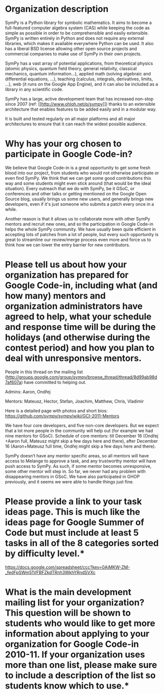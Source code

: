 # Organization description

SymPy is a Python library for symbolic mathematics. It aims to become a full-featured computer algebra system (CAS) while keeping the code as simple as possible in order to be comprehensible and easily extensible. SymPy is written entirely in Python and does not require any external libraries, which makes it available everywhere Python can be used. It also has a liberal BSD license allowing other open source projects and commercial companies to make use of SymPy in their own projects.

SymPy has a vast array of potential applications, from theoretical physics (atomic physics, quantum field theory, general relativity, classical mechanics, quantum information...), applied math (solving algebraic and differential equations, ...), teaching (calculus, integrals, derivatives, limits, ...), web (it runs on the Google App Engine), and it can also be included as a library in any scientific code.

SymPy has a large, active development team that has increased non-stop since 2007 (ref: [[http://www.ohloh.net/p/sympy]]) thanks to an extensible architecture that enables features to be added easily and in a modular way.

It is built and tested regularly on all major platforms and all major architectures to ensure that it can reach the widest possible audience.

# Why has your org chosen to participate in Google Code-in?

We believe that Google Code-in is a great opportunity to get some fresh blood into our project, from students who would not otherwise participate or even find SymPy. We think that we can get some good contributions this way and some students might even stick around (that would be the ideal situation). Every outreach that we do with SymPy, be it GSoC, or conferences and other talks or getting mentioned on the Google Open Source blog, usually brings us some new users, and generally brings new developers, even if it's just someone who submits a patch every once in a while.

Another reason is that it allows us to collaborate more with other SymPy mentors and recruit new ones, and so the participation in Google Code-in helps the whole SymPy community.
We have usually been quite efficient in accepting lots of patches from a lot of people, but every such opportunity is great to streamline our review/merge process even more and force us to think how we can lower the entry barrier for new contributors.

# Please tell us about how your organization has prepared for Google Code-in, including what (and how many) mentors and organization administrators have agreed to help, what your schedule and response time will be during the holidays (and otherwise during the contest period) and how you plan to deal with unresponsive mentors.

People in this thread on the mailing list (http://groups.google.com/group/sympy/browse_thread/thread/8d99ab98d7af607a) have committed to helping out. 

Admins: Aaron, Ondřej

Mentors: Mateusz, Hector, Stefan, Joachim, Matthew, Chris, Vladimir

Here is a detailed page with photos and short bios: https://github.com/sympy/sympy/wiki/GCI-2011-Mentors

We have four core developers, and five non-core developers. But we expect that a lot more people in the community will help out (for example we had nine mentors for GSoC). Schedule of core mentors: till December 16 (Ondřej +Aaron full, Mateusz might skip a few days here and there), after December 16 (Aaron+Mateusz full time, Ondřej might skip a few days here and there).  

SymPy doesn’t have any mentor specific areas, so all mentors will have access to Melange to approve a task, and any trustworthy mentor will have push access to SymPy. As such, if some mentor becomes unresponsive, some other mentor will step in. So far, we never had any problem with disappearing mentors in GSoC. We have also participated in GHOP previously, and it seems we were able to handle things just fine.

# Please provide a link to your task ideas page. This is much like the ideas page for Google Summer of Code but must include at least 5 tasks in all of the 8 categories sorted by difficulty level.*

https://docs.google.com/spreadsheet/ccc?key=0AiMKW-ZM-_fedFpSWm51VFBFZkdTRnh3WkhYRndSVXc

# What is the main development mailing list for your organization? This question will be shown to students who would like to get more information about applying to your organization for Google Code-in 2010-11. If your organization uses more than one list, please make sure to include a description of the list so students know which to use.*
